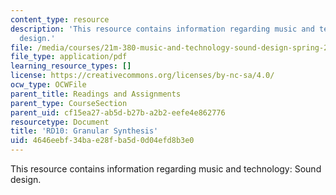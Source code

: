 ```yaml
---
content_type: resource
description: 'This resource contains information regarding music and technology: Sound
  design.'
file: /media/courses/21m-380-music-and-technology-sound-design-spring-2016/4646eebf34bae28fba5d0d04efd8b3e0_MIT21M_380S16_assn_rd1.pdf
file_type: application/pdf
learning_resource_types: []
license: https://creativecommons.org/licenses/by-nc-sa/4.0/
ocw_type: OCWFile
parent_title: Readings and Assignments
parent_type: CourseSection
parent_uid: cf15ea27-ab5d-b27b-a2b2-eefe4e862776
resourcetype: Document
title: 'RD10: Granular Synthesis'
uid: 4646eebf-34ba-e28f-ba5d-0d04efd8b3e0
---
```

This resource contains information regarding music and technology: Sound design.